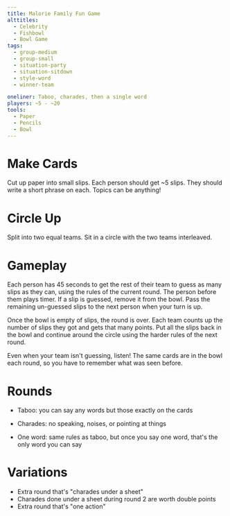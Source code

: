 ```yaml
---
title: Malorie Family Fun Game
alttitles:
  - Celebrity
  - Fishbowl
  - Bowl Game
tags:
  - group-medium
  - group-small
  - situation-party
  - situation-sitdown
  - style-word
  - winner-team

oneliner: Taboo, charades, then a single word
players: ~5 - ~20
tools:
  - Paper
  - Pencils
  - Bowl
---
```

# Make Cards

Cut up paper into small slips. Each person should get ~5 slips. They should
write a short phrase on each. Topics can be anything!

# Circle Up

Split into two equal teams. Sit in a circle with the two teams interleaved.

# Gameplay

Each person has 45 seconds to get the rest of their team to guess as many slips
as they can, using the rules of the current round. The person before them plays
timer. If a slip is guessed, remove it from the bowl. Pass the remaining
un-guessed slips to the next person when your turn is up.

Once the bowl is empty of slips, the round is over. Each team counts up the
number of slips they got and gets that many points. Put all the slips back in
the bowl and continue around the circle using the harder rules of the next
round.

Even when your team isn't guessing, listen! The same cards are in the bowl each
round, so you have to remember what was seen before.

# Rounds

- Taboo: you can say any words but those exactly on the cards

- Charades: no speaking, noises, or pointing at things

- One word: same rules as taboo, but once you say one word, that's the only word
  you can say

# Variations

- Extra round that's "charades under a sheet"
- Charades done under a sheet during round 2 are worth double points
- Extra round that's "one action"
